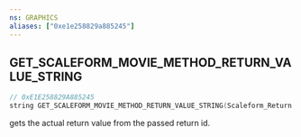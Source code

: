 ```yaml
---
ns: GRAPHICS
aliases: ["0xe1e258829a885245"]
---
```

## GET_SCALEFORM_MOVIE_METHOD_RETURN_VALUE_STRING

```c
// 0xE1E258829A885245
string GET_SCALEFORM_MOVIE_METHOD_RETURN_VALUE_STRING(Scaleform_Return scaleform_return);
```

gets the actual return value from the passed return id.

